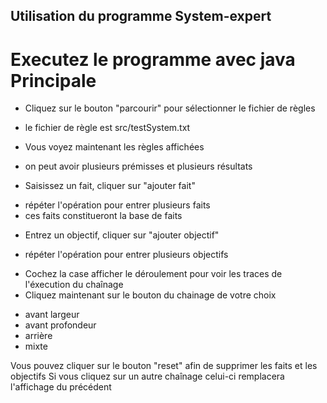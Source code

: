 ## Utilisation du programme System-expert
# Executez le programme avec java Principale
* Cliquez sur le bouton "parcourir" pour sélectionner le fichier de règles
+ le fichier de règle est src/testSystem.txt
* Vous voyez maintenant les règles affichées
+ on peut avoir plusieurs prémisses et plusieurs résultats
* Saisissez un fait, cliquer sur "ajouter fait"
+ répéter l'opération pour entrer plusieurs faits
+ ces faits constitueront la base de faits
* Entrez un objectif, cliquer sur "ajouter objectif"
+ répéter l'opération pour entrer plusieurs objectifs
* Cochez la case afficher le déroulement pour voir les traces de l'éxecution du chaînage
* Cliquez maintenant sur le bouton du chainage de votre choix
+ avant largeur
+ avant profondeur
+ arrière
+ mixte

Vous pouvez cliquer sur le bouton "reset" afin de supprimer les faits et les objectifs
Si vous cliquez sur un autre chaînage celui-ci remplacera l'affichage du précédent
